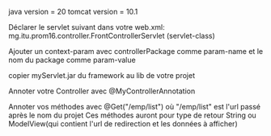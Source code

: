 java version = 20
tomcat version = 10.1

Déclarer le servlet suivant dans votre web.xml: mg.itu.prom16.controller.FrontControllerServlet (servlet-class)

Ajouter un context-param avec controllerPackage comme param-name et le nom du package comme param-value 

copier myServlet.jar du framework au lib de votre projet 

Annoter votre Controller avec @MyControllerAnnotation

Annoter vos méthodes avec @Get("/emp/list") où "/emp/list" est l'url passé après le nom du projet
Ces méthodes auront pour type de retour String ou ModelView(qui contient l'url de redirection et les données à afficher)